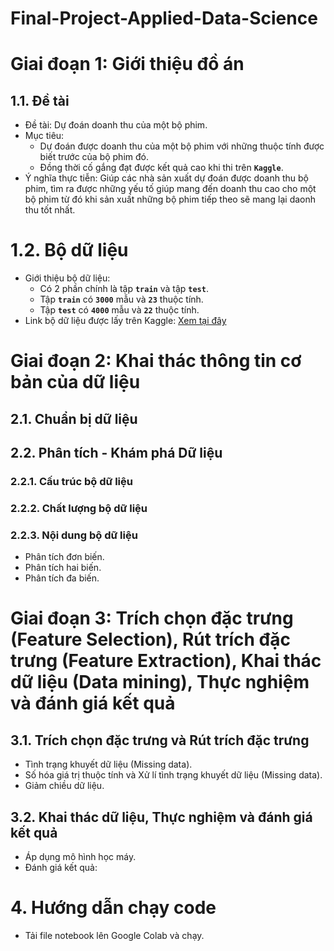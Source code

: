 # Final-Project-Applied-Data-Science

# **Giai đoạn 1: Giới thiệu đồ án**
## **1.1. Đề tài**
- Đề tài: Dự đoán doanh thu của một bộ phim.
- Mục tiêu:
  - Dự đoán được doanh thu của một bộ phim với những thuộc tính được biết trước của bộ phim đó.
  - Đồng thời cố gắng đạt được kết quả cao khi thi trên **`Kaggle`**.
- Ý nghĩa thực tiễn: Giúp các nhà sản xuất dự đoán được doanh thu bộ phim, tìm ra được những yếu tố giúp mang đến doanh thu cao cho một bộ phim từ đó khi sản xuất những bộ phim tiếp theo sẽ mang lại daonh thu tốt nhất.
# **1.2. Bộ dữ liệu**
- Giới thiệu bộ dữ liệu:
  - Có 2 phần chính là tập **`train`** và tập **`test`**.
  - Tập **`train`** có **`3000`** mẫu và **`23`** thuộc tính.
  - Tập **`test`** có **`4000`** mẫu và **`22`** thuộc tính.
- Link bộ dữ liệu được lấy trên Kaggle: [Xem tại đây](https://www.kaggle.com/competitions/tmdb-box-office-prediction)

# **Giai đoạn 2: Khai thác thông tin cơ bản của dữ liệu**
## **2.1. Chuẩn bị dữ liệu**
## **2.2. Phân tích - Khám phá Dữ liệu**
### **2.2.1. Cấu trúc bộ dữ liệu**
### **2.2.2. Chất lượng bộ dữ liệu**
### **2.2.3. Nội dung bộ dữ liệu**
- Phân tích đơn biến.
- Phân tích hai biến.
- Phân tích đa biến.

# **Giai đoạn 3: Trích chọn đặc trưng (Feature Selection), Rút trích đặc trưng (Feature Extraction), Khai thác dữ liệu (Data mining), Thực nghiệm và đánh giá kết quả**
## **3.1. Trích chọn đặc trưng và Rút trích đặc trưng**
- Tình trạng khuyết dữ liệu (Missing data).
- Số hóa giá trị thuộc tính và Xử lí tình trạng khuyết dữ liệu (Missing data).
- Giảm chiều dữ liệu.
## **3.2. Khai thác dữ liệu, Thực nghiệm và đánh giá kết quả**
- Áp dụng mô hình học máy.
- Đánh giá kết quả:
   
# **4. Hướng dẫn chạy code**
- Tải file notebook lên Google Colab và chạy.
